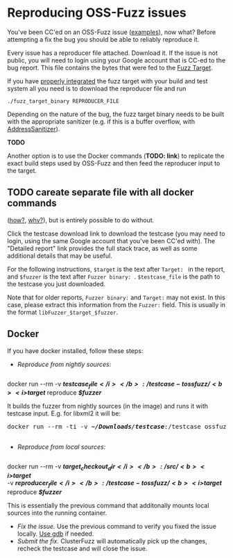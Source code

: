 # Reproducing OSS-Fuzz issues

You've been CC'ed on an OSS-Fuzz issue
([examples](https://bugs.chromium.org/p/oss-fuzz/issues/list)), now what?
Before attempting a fix the bug you should be able to reliably reproduce it. 

Every issue has a reproducer file attached.
Download it. If the issue is not public, you will need to login using your Google account
that is CC-ed to the bug report.
This file contains the bytes that were fed to the [Fuzz Target](http://libfuzzer.info/#fuzz-target).

If you have [properly integrated](ideal_integration.md) the fuzz target with your build and test system
all you need is to download the reproducer file and run
```
./fuzz_target_binary REPRODUCER_FILE
```
Depending on the nature of the bug, the fuzz target binary needs to be built with the appropriate sanitizer
(e.g. if this is a buffer overflow, with [AddressSanitizer](http://clang.llvm.org/docs/AddressSanitizer.html)).

**TODO**

Another option is to use the Docker commands (**TODO: link**) to replicate the exact build steps
used by OSS-Fuzz and then feed the reproducer input to the target.

## **TODO careate separate file with all docker commands**
([how?](installing_docker.md), [why?](faq.md#why-do-you-use-docker)), but 
is entirely possible to do without.


Click the testcase download link to download the testcase (you may need to
login, using the same Google account that you've been CC'ed with). The "Detailed
report" link provides the full stack trace, as well as some additional details
that may be useful.

For the following instructions, `$target` is the text after `Target: ` in the
report, and `$fuzzer` is the text after `Fuzzer binary: `. `$testcase_file` is
the path to the testcase you just downloaded.

Note that for older reports, `Fuzzer binary:` and `Target:` may not exist. In
this case, please extract this information from the `Fuzzer:` field. This is
usually in the format `libFuzzer_$target_$fuzzer`.

## Docker

If you have docker installed, follow these steps:

- *Reproduce from nightly sources:* 

   <pre>
docker run --rm -v <b><i>$testcase_file</i></b>:/testcase -t ossfuzz/<b><i>$target</i></b> reproduce <b><i>$fuzzer</i></b>
   </pre>

  It builds the fuzzer from nightly sources (in the image) and runs it with testcase input.
  E.g. for libxml2 it will be: 
  
   <pre>
docker run --rm -ti -v <b><i>~/Downloads/testcase</i></b>:/testcase ossfuzz/<b><i>libxml2</i></b> reproduce <b><i>libxml2_xml_read_memory_fuzzer</i></b>
   </pre>
- *Reproduce from local sources:*

    <pre>
docker run --rm  -v <b><i>$target_checkout_dir</i></b>:/src/<b><i>$target</i></b> \
                     -v <b><i>$reproducer_file</i></b>:/testcase -t ossfuzz/<b><i>$target</i></b> reproduce <b><i>$fuzzer</i></b>
    </pre>
  
  This is essentially the previous command that additonally mounts local sources into the running container.
- *Fix the issue.* Use the previous command to verify you fixed the issue locally. 
   [Use gdb](debugging.md#debugging-fuzzers-with-gdb) if needed.
- *Submit the fix.* ClusterFuzz will automatically pick up the changes, recheck the testcase 
  and will close the issue.
